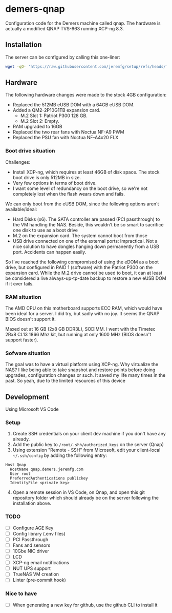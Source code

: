 # demers-qnap

Configuration code for the Demers machine called qnap. The hardware is actually a modified QNAP TVS-663 running XCP-ng 8.3.

## Installation
The server can be configured by calling this one-liner:
```bash
wget -qO- 'https://raw.githubusercontent.com/jeremfg/setup/refs/heads/feature/linux-setup/src/setup_git.sh' | bash -s -- git@github.com:homeinfra/demers-qnap.git feature/initial -- ./src/setup.sh
```

## Hardware
The following hardware changes were made to the stock 4GB configuration:

- Replaced the 512MB eUSB DOM with a 64GB eUSB DOM.
- Added a QM2-2P10G1TB expansion card.
  - M.2 Slot 1: Patriot P300 128 GB.
  - M.2 Slot 2: Empty.
- RAM upgraded to 16GB
- Replaced the two rear fans with Noctua NF-A9 PWM
- Replaced the PSU fan with Noctua NF-A4x20 FLX

### Boot drive situation
Challenges:
- Install XCP-ng, which requires at least 46GB of disk space. The stock boot drive is only 512MB in size.
- Very few options in terms of boot drive.
- I want some level of redundancy on the boot drive, so we're not completely lost when the flash wears down and fails.

We can only boot from the eUSB DOM, since the following options aren't available/ideal:
- Hard Disks (x6). The SATA controller are passed (PCI passthrough) to the VM handling the NAS. Beside, this wouldn't be so smart to sacrifice one disk to use as a boot drive
- M.2 on the expansion card. The system cannot boot from those
- USB drive connected on one of the external ports: Impractical. Not a nice solution to have dongles hanging down permanently from a USB port. Accidents can happen easily.

So I've reached the following compromised of using the eDOM as a boot drive, but configured in RAID 1 (software) with the Patriot P300 on the expansion card. While the M.2 drive cannot be used to boot, it can at least be considered a live always-up-tp-date backup to restore a new eUSB DOM if it ever fails.

### RAM situation
The AMD CPU on this motherboard supports ECC RAM, which would have been ideal for a server. I did try, but sadly with no joy. It seems the QNAP BIOS doesn't support it.

Maxed out at 16 GB (2x8 GB DDR3L), SODIMM.
I went with the Timetec 2Rx8 CL13 1866 Mhz kit, but running at only 1600 MHz (BIOS doesn't support faster).

### Sofware situation
The goal was to have a virtual platform using XCP-ng. Why virtualize the NAS? I like being able to take snapshot and restore points before doing upgrades, configuration changes or such. It saved my life many times in the past. So yeah, due to the limited resources of this device

## Development ##
Using Microsoft VS Code

### Setup
1. Create SSH credentials on your client dev machine if you don't have any already.
1. Add the public key to `/root/.shh/authorized_keys` on the server (Qnap)
1. Using extension "Remote - SSH" from Microsoft, edit your client-local `~/.ssh/config` by adding the following entry:
```
Host Qnap
  HostName qnap.demers.jeremfg.com
  User root
  PreferredAuthentications publickey
  IdentityFile <private key>
```
4. Open a remote session in VS Code, on Qnap, and open this git repository folder which should already be on the server following the installation above.

### TODO

- [ ] Configure AGE Key
- [ ] Config library (.env files)
- [ ] PCI Passthrough
- [ ] Fans and sensors
- [ ] 10Gbe NIC driver
- [ ] LCD
- [ ] XCP-ng email notifications
- [ ] NUT UPS support
- [ ] TrueNAS VM creation
- [ ] Linter (pre-commit hook)

### Nice to have

- [ ] When generating a new key for github, use the github CLI to install it